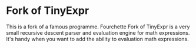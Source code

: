  
# Fork of TinyExpr

This is a fork of a famous programme. Fourchette Fork of TinyExpr is a very small recursive descent parser and evaluation engine for math expressions. It's handy when you want to add the ability to evaluation math expressions.
 

